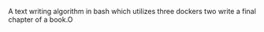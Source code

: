 A text writing algorithm in bash which utilizes three dockers two write a final chapter of a book.O

